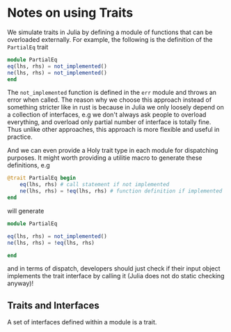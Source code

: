 # Notes on using Traits

We simulate traits in Julia by defining a module of functions that can be
overloaded externally. For example, the following is the definition of the
`PartialEq` trait

```julia
module PartialEq
eq(lhs, rhs) = not_implemented()
ne(lhs, rhs) = not_implemented()
end
```

The `not_implemented` function is defined in the `err` module and throws an
error when called. The reason why we choose this approach instead of something
stricter like in rust is because in Julia we only loosely depend on a collection
of interfaces, e.g we don't always ask people to overload everything, and overload
only partial number of interface is totally fine. Thus unlike other approaches,
this approach is more flexible and useful in practice.

And we can even provide a Holy trait type in each module for dispatching purposes.
It might worth providing a utilitie macro to generate these definitions, e.g

```julia
@trait PartialEq begin
    eq(lhs, rhs) # call statement if not implemented
    ne(lhs, rhs) = !eq(lhs, rhs) # function definition if implemented
end
```

will generate

```julia
module PartialEq

eq(lhs, rhs) = not_implemented()
ne(lhs, rhs) = !eq(lhs, rhs)

end
```

and in terms of dispatch, developers should just check if their input object implements
the trait interface by calling it (Julia does not do static checking anyway)!

## Traits and Interfaces

A set of interfaces defined within a module is a trait.
